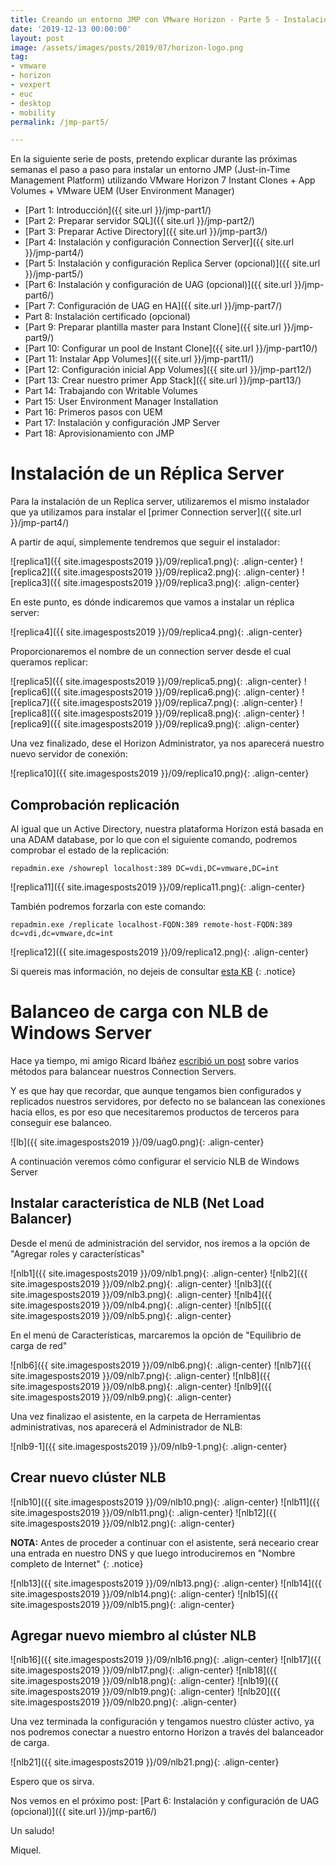```yaml
---
title: Creando un entorno JMP con VMware Horizon - Parte 5 - Instalación y configuración Replica Server (opcional)
date: '2019-12-13 00:00:00'
layout: post
image: /assets/images/posts/2019/07/horizon-logo.png
tag:
- vmware
- horizon
- vexpert
- euc
- desktop
- mobility
permalink: /jmp-part5/

---
```


En la siguiente serie de posts, pretendo explicar durante las próximas semanas el paso a paso para instalar un entorno JMP (Just-in-Time Management Platform) utilizando VMware Horizon 7 Instant Clones + App Volumes + VMware UEM (User Environment Manager) 

- [Part 1: Introducción]({{ site.url }}/jmp-part1/)
- [Part 2: Preparar servidor SQL]({{ site.url }}/jmp-part2/)
- [Part 3: Preparar Active Directory]({{ site.url }}/jmp-part3/)
- [Part 4: Instalación y configuración Connection Server]({{ site.url }}/jmp-part4/)
- [Part 5: Instalación y configuración Replica Server (opcional)]({{ site.url }}/jmp-part5/)
- [Part 6: Instalación y configuración de UAG (opcional)]({{ site.url }}/jmp-part6/)
- [Part 7: Configuración de UAG en HA]({{ site.url }}/jmp-part7/)
- Part 8: Instalación certificado (opcional)
- [Part 9: Preparar plantilla master para Instant Clone]({{ site.url }}/jmp-part9/)
- [Part 10: Configurar un pool de Instant Clone]({{ site.url }}/jmp-part10/)
- [Part 11: Instalar App Volumes]({{ site.url }}/jmp-part11/)
- [Part 12: Configuración inicial App Volumes]({{ site.url }}/jmp-part12/)
- [Part 13: Crear nuestro primer App Stack]({{ site.url }}/jmp-part13/)
- Part 14: Trabajando con Writable Volumes
- Part 15: User Environment Manager Installation
- Part 16: Primeros pasos con UEM
- Part 17: Instalación y configuración JMP Server
- Part 18: Aprovisionamiento con JMP

# Instalación de un Réplica Server

Para la instalación de un Replica server, utilizaremos el mismo instalador que ya utilizamos para instalar el [primer Connection server]({{ site.url }}/jmp-part4/)

A partir de aquí, simplemente tendremos que seguir el instalador:

![replica1]({{ site.imagesposts2019 }}/09/replica1.png){: .align-center}
![replica2]({{ site.imagesposts2019 }}/09/replica2.png){: .align-center}
![replica3]({{ site.imagesposts2019 }}/09/replica3.png){: .align-center}

En este punto, es dónde indicaremos que vamos a instalar un réplica server:

![replica4]({{ site.imagesposts2019 }}/09/replica4.png){: .align-center}

Proporcionaremos el nombre de un connection server desde el cual queramos replicar:

![replica5]({{ site.imagesposts2019 }}/09/replica5.png){: .align-center}
![replica6]({{ site.imagesposts2019 }}/09/replica6.png){: .align-center}
![replica7]({{ site.imagesposts2019 }}/09/replica7.png){: .align-center}
![replica8]({{ site.imagesposts2019 }}/09/replica8.png){: .align-center}
![replica9]({{ site.imagesposts2019 }}/09/replica9.png){: .align-center}

Una vez finalizado, dese el Horizon Administrator, ya nos aparecerá nuestro nuevo servidor de conexión:

![replica10]({{ site.imagesposts2019 }}/09/replica10.png){: .align-center}

## Comprobación replicación

Al igual que un Active Directory, nuestra plataforma Horizon está basada en una ADAM database, por lo que con el siguiente comando, podremos comprobar el estado de la replicación:

```
repadmin.exe /showrepl localhost:389 DC=vdi,DC=vmware,DC=int
```

![replica11]({{ site.imagesposts2019 }}/09/replica11.png){: .align-center}

También podremos forzarla con este comando:

```
repadmin.exe /replicate localhost-FQDN:389 remote-host-FQDN:389 dc=vdi,dc=vmware,dc=int
```

![replica12]({{ site.imagesposts2019 }}/09/replica12.png){: .align-center}

Si quereis mas información, no dejeis de consultar [esta KB](https://kb.vmware.com/s/article/1021805)
{: .notice}

# Balanceo de carga con NLB de Windows Server

Hace ya tiempo, mi amigo Ricard Ibáñez [escribió un post](https://www.cenabit.com/2018/06/balancear-las-conexiones-en-horizon-view/) sobre varios métodos para balancear nuestros Connection Servers.

Y es que hay que recordar, que aunque tengamos bien configurados y replicados nuestros servidores, por defecto no se balancean las conexiones hacia ellos, es por eso que necesitaremos productos de terceros para conseguir ese balanceo.

![lb]({{ site.imagesposts2019 }}/09/uag0.png){: .align-center}

A continuación veremos cómo configurar el servicio NLB de Windows Server

## Instalar característica de NLB (Net Load Balancer)

Desde el menú de administración del servidor, nos iremos a la opción de "Agregar roles y características"

![nlb1]({{ site.imagesposts2019 }}/09/nlb1.png){: .align-center}
![nlb2]({{ site.imagesposts2019 }}/09/nlb2.png){: .align-center}
![nlb3]({{ site.imagesposts2019 }}/09/nlb3.png){: .align-center}
![nlb4]({{ site.imagesposts2019 }}/09/nlb4.png){: .align-center}
![nlb5]({{ site.imagesposts2019 }}/09/nlb5.png){: .align-center}

En el menú de Características, marcaremos la opción de "Equilibrio de carga de red"

![nlb6]({{ site.imagesposts2019 }}/09/nlb6.png){: .align-center}
![nlb7]({{ site.imagesposts2019 }}/09/nlb7.png){: .align-center}
![nlb8]({{ site.imagesposts2019 }}/09/nlb8.png){: .align-center}
![nlb9]({{ site.imagesposts2019 }}/09/nlb9.png){: .align-center}

Una vez finalizao el asistente, en la carpeta de Herramientas administrativas, nos aparecerá el Administrador de NLB:

![nlb9-1]({{ site.imagesposts2019 }}/09/nlb9-1.png){: .align-center}

## Crear nuevo clúster NLB

![nlb10]({{ site.imagesposts2019 }}/09/nlb10.png){: .align-center}
![nlb11]({{ site.imagesposts2019 }}/09/nlb11.png){: .align-center}
![nlb12]({{ site.imagesposts2019 }}/09/nlb12.png){: .align-center}

**NOTA:** Antes de proceder a continuar con el asistente, será neceario crear una entrada en nuestro DNS y que luego introduciremos en "Nombre completo de Internet"
{: .notice}

![nlb13]({{ site.imagesposts2019 }}/09/nlb13.png){: .align-center}
![nlb14]({{ site.imagesposts2019 }}/09/nlb14.png){: .align-center}
![nlb15]({{ site.imagesposts2019 }}/09/nlb15.png){: .align-center}

## Agregar nuevo miembro al clúster NLB

![nlb16]({{ site.imagesposts2019 }}/09/nlb16.png){: .align-center}
![nlb17]({{ site.imagesposts2019 }}/09/nlb17.png){: .align-center}
![nlb18]({{ site.imagesposts2019 }}/09/nlb18.png){: .align-center}
![nlb19]({{ site.imagesposts2019 }}/09/nlb19.png){: .align-center}
![nlb20]({{ site.imagesposts2019 }}/09/nlb20.png){: .align-center}

Una vez terminada la configuración y tengamos nuestro clúster activo, ya nos podremos conectar a nuestro entorno Horizon a través del balanceador de carga.

![nlb21]({{ site.imagesposts2019 }}/09/nlb21.png){: .align-center}

Espero que os sirva.

Nos vemos en el próximo post: [Part 6: Instalación y configuración de UAG (opcional)]({{ site.url }}/jmp-part6/)

Un saludo!

Miquel.


